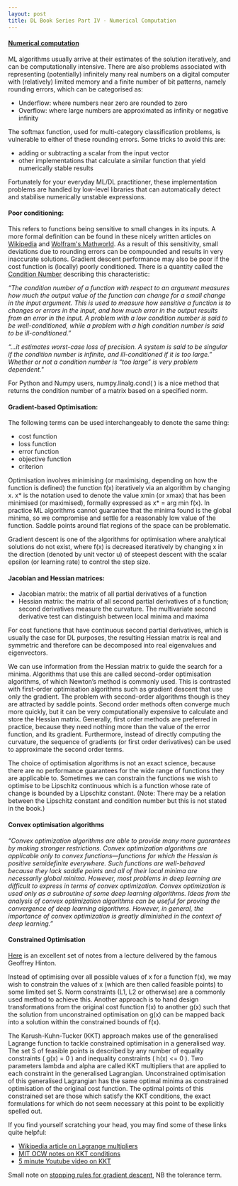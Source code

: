 ```yaml
---
layout: post
title: DL Book Series Part IV - Numerical Computation
---
```


#### [Numerical computation](http://www.deeplearningbook.org/contents/numerical.html)

ML algorithms usually arrive at their estimates of the solution iteratively, and can be computationally intensive. There are also problems associated with representing (potentially) infinitely many real numbers on a digital computer with (relatively) limited memory and a finite number of bit patterns, namely rounding errors, which can be categorised as:

- Underflow: where numbers near zero are rounded to zero
- Overflow: where large numbers are approximated as infinity or negative infinity

The softmax function, used for multi-category classification problems, is vulnerable to either of these rounding errors. Some tricks to avoid this are:

- adding or subtracting a scalar from the input vector
- other implementations that calculate a similar function that yield numerically stable results

Fortunately for your everyday ML/DL practitioner, these implementation problems are handled by low-level libraries that can automatically detect and stabilise numerically unstable expressions.

#### Poor conditioning:
This refers to functions being sensitive to small changes in its inputs. A more formal definition can be found in these nicely written articles on [Wikipedia](https://en.wikipedia.org/wiki/Condition_number) and [Wolfram's Mathworld](http://mathworld.wolfram.com/ConditionNumber.html). As a result of this sensitivity, small deviations due to rounding errors can be compounded and results in very inaccurate solutions. Gradient descent performance may also be poor if the cost function is (locally) poorly conditioned. There is a quantity called the [Condition Number](http://math.stackexchange.com/questions/675474/what-is-the-practical-impact-of-a-matrixs-condition-number) describing this characteristic:

*“The condition number of a function with respect to an argument measures how much the output value of the function can change for a small change in the input argument. This is used to measure how sensitive a function is to changes or errors in the input, and how much error in the output results from an error in the input. A problem with a low condition number is said to be well-conditioned, while a problem with a high condition number is said to be ill-conditioned.”*

*“...it estimates worst-case loss of precision. A system is said to be singular if the condition number is infinite, and ill-conditioned if it is too large.”
Whether or not a condition number is “too large” is very problem dependent."*

For Python and Numpy users, numpy.linalg.cond( ) is a nice method that returns the condition number of a matrix based on a specified norm.

#### Gradient-based Optimisation:
The following terms can be used interchangeably to denote the same thing:

- cost function
- loss function
- error function
- objective function
- criterion

Optimisation involves minimising (or maximising, depending on how the function is defined) the function f(x) iteratively via an algorithm by changing x. x* is the notation used to denote the value xmin (or xmax) that has been minimised (or maximised), formally expressed as x* = arg min f(x). In practice ML algorithms cannot guarantee that the minima found is the global minima, so we compromise and settle for a reasonably low value of the function. Saddle points around flat regions of the space can be problematic.

Gradient descent is one of the algorithms for optimisation where analytical solutions do not exist, where f(x) is decreased iteratively by changing x in the direction (denoted by unit vector u) of steepest descent with the scalar epsilon (or learning rate) to control the step size.

#### Jacobian and Hessian matrices:
- Jacobian matrix: the matrix of all partial derivatives of a function
- Hessian matrix: the matrix of all second partial derivatives of a function; second derivatives measure the curvature. The multivariate second derivative test can distinguish between local minima and maxima

For cost functions that have continuous second partial derivatives, which is usually the case for DL purposes, the resulting Hessian matrix is real and symmetric and therefore can be decomposed into real eigenvalues and eigenvectors.

We can use information from the Hessian matrix to guide the search for a minima. Algorithms that use this are called second-order optimisation algorithms, of which Newton’s method is commonly used. This is contrasted with first-order optimisation algorithms such as gradient descent that use only the gradient. The problem with second-order algorithms though is they are attracted by saddle points. Second order methods often converge much more quickly, but it can be very computationally expensive to calculate and store the Hessian matrix. Generally, first order methods are preferred in practice, because they need nothing more than the value of the error function, and its gradient. Furthermore, instead of directly computing the curvature, the sequence of gradients (or first order derivatives) can be used to approximate the second order terms.

The choice of optimisation algorithms is not an exact science, because there are no performance guarantees for the wide range of functions they are applicable to. Sometimes we can constrain the functions we wish to optimise to be Lipschitz continuous which is a function whose rate of change is bounded by a Lipschitz constant. (Note: There may be a relation between the Lipschitz constant and condition number but this is not stated in the book.)

#### Convex optimisation algorithms
*“Convex optimization algorithms are able to provide many more guarantees by making stronger restrictions. Convex optimization algorithms are applicable only to convex functions—functions for which the Hessian is positive semidefinite everywhere. Such functions are well-behaved because they lack saddle points and all of their local minima are necessarily global minima. However, most problems in deep learning are difficult to express in terms of convex optimization. Convex optimization is used only as a subroutine of some deep learning algorithms. Ideas from the analysis of convex optimization algorithms can be useful for proving the convergence of deep learning algorithms. However, in general, the importance of convex optimization is greatly diminished in the context of deep learning.”*

#### Constrained Optimisation
[Here](http://www.cs.toronto.edu/~hinton/csc2515/notes/lec6tutorial.pdf) is an excellent set of notes from a lecture delivered by the famous Geoffrey Hinton.

Instead of optimising over all possible values of x for a function f(x), we may wish to constrain the values of x (which are then called feasible points) to some limited set S. Norm constraints (L1, L2 or otherwise) are a commonly used method to achieve this. Another approach is to hand design transformations from the original cost function f(x) to another g(x) such that the solution from unconstrained optimisation on g(x) can be mapped back into a solution within the constrained bounds of f(x).

The Karush-Kuhn-Tucker (KKT) approach makes use of the generalised Lagrange function to tackle constrained optimisation in a generalised way. The set S of feasible points is described by any number of equality constraints ( g(x) = 0 ) and inequality constraints ( h(x) <= 0 ). Two parameters lambda and alpha are called KKT multipliers that are applied to each constraint in the generalised Lagrangian. Unconstrained optimisation of this generalised Lagrangian has the same optimal minima as constrained optimisation of the original cost function. The optimal points of this constrained set are those which satisfy the KKT conditions, the exact formulations for which do not seem necessary at this point to be explicitly spelled out.

If you find yourself scratching your head, you may find some of these links quite helpful:

- [Wikipedia article on Lagrange multipliers](https://en.wikipedia.org/wiki/Lagrange_multiplier)
- [MIT OCW notes on KKT conditions](https://ocw.mit.edu/courses/mechanical-engineering/2-854-introduction-to-manufacturing-systems-fall-2010/lecture-notes/MIT2_854F10_kkt_ex.pdf)
- [5 minute Youtube video on KKT](https://www.youtube.com/watch?v=JTTiELgMyuM)

Small note on [stopping rules for gradient descent](http://stats.stackexchange.com/questions/33136/how-to-define-the-termination-condition-for-gradient-descent), NB the tolerance term.
